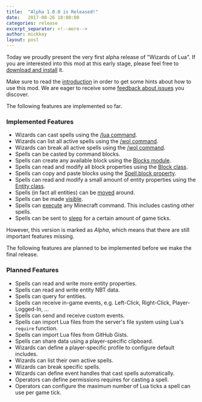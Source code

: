 ```yaml
---
title:  "Alpha 1.0.0 is Released!"
date:   2017-08-26 10:00:00
categories: release
excerpt_separator: <!--more-->
author: mickkay
layout: post
---
```

Today we proudly present the very first alpha release of "Wizards of Lua".
If you are interested into this mod at this early stage, please feel free to
[download and install](/installation/) it.
<!--more-->
Make sure to read the [introduction](/introduction/) in order to get some hints
about how to use this mod.
We are eager to receive some [feedback about issues](https://github.com/wizards-of-lua/wizards-of-lua/issues)
you discover.

The following features are implemented so far.
### Implemented Features
* Wizards can cast spells using the [/lua command](/lua-command).
* Wizards can list all active spells using the [/wol command](/wol-command).
* Wizards can break all active spells using the [/wol command](/wol-command).
* Spells can be casted by command blocks.
* Spells can create any available block using the [Blocks module](/modules/Blocks/).
* Spells can read and modify all block properties using the [Block class](/modules/Block/).
* Spells can copy and paste blocks using the [Spell.block property](/modules/Spell/#block).
* Spells can read and modify a small amount of entity properties using the [Entity class](/modules/Entity/).
* Spells (in fact all entities) can be [moved](/modules/Entity/#move ) around.
* Spells can be made [visible](/modules/Spell/#visible).
* Spells can [execute](/modules/Spell/#execute) any Minecraft command. This includes casting other spells.
* Spells can be sent to [sleep](/modules/Runtime/#sleep) for a certain amount of game ticks.

However, this version is marked as *Alpha*, which means that there are still
important features missing.


The following features are planned to be implemented before we make the final release.
### Planned Features
* Spells can read and write more entity properties.
* Spells can read and write entity NBT data.
* Spells can query for entities.
* Spells can receive in-game events, e.g. Left-Click, Right-Click, Player-Logged-In, ...
* Spells can send and receive custom events.
* Spells can import Lua files from the server's file system using Lua's `require` function.
* Spells can import Lua files from GitHub Gists.
* Spells can share data using a player-specific clipboard.
* Wizards can define a player-specific profile to configure default includes.
* Wizards can list their own active spells.
* Wizards can break specific spells.
* Wizards can define event handles that cast spells automatically.
* Operators can define permissions requires for casting a spell.
* Operators can configure the maximum number of Lua ticks a spell can use per game tick.
